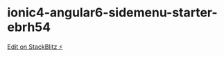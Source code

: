 # ionic4-angular6-sidemenu-starter-ebrh54

[Edit on StackBlitz ⚡️](https://stackblitz.com/edit/ionic4-angular6-sidemenu-starter-ebrh54)